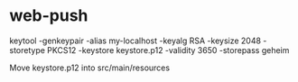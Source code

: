 # web-push

  keytool -genkeypair -alias my-localhost -keyalg RSA -keysize 2048 -storetype PKCS12 -keystore keystore.p12 -validity 3650 -storepass geheim

Move keystore.p12 into src/main/resources
